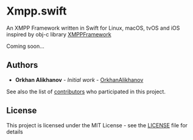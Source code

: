 # Xmpp.swift

An XMPP Framework written in Swift for Linux, macOS, tvOS and iOS inspired by obj-c library [XMPPFramework](https://github.com/robbiehanson/XMPPFramework)

Coming soon...

## Authors

* **Orkhan Alikhanov** - *Initial work* - [OrkhanAlikhanov](https://github.com/OrkhanAlikhanov)

See also the list of [contributors](https://github.com/BiAtoms/Xmpp.swift/contributors) who participated in this project.

## License

This project is licensed under the MIT License - see the [LICENSE](LICENSE) file for details
